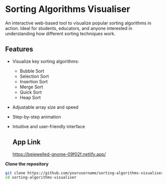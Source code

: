 # Sorting Algorithms Visualiser

An interactive web-based tool to visualize popular sorting algorithms in action. Ideal for students, educators, and anyone interested in understanding how different sorting techniques work.

##  Features

- Visualize key sorting algorithms:
  - Bubble Sort
  - Selection Sort
  - Insertion Sort
  - Merge Sort
  - Quick Sort
  - Heap Sort
  
- Adjustable array size and speed
- Step-by-step animation
- Intuitive and user-friendly interface

  ## App Link
  https://bejewelled-gnome-09f02f.netlify.app/

 **Clone the repository**
   ```bash
   git clone https://github.com/yourusername/sorting-algorithms-visualiser.git
   cd sorting-algorithms-visualiser
